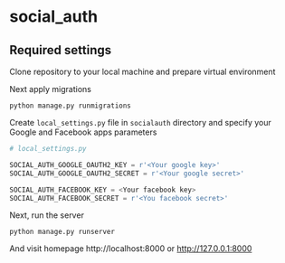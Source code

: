# social_auth

## Required settings

Clone repository to your local machine and prepare virtual environment

Next apply migrations
```
python manage.py runmigrations
```

Create `local_settings.py` file in `socialauth` directory 
and specify your Google and Facebook apps parameters

```python
# local_settings.py

SOCIAL_AUTH_GOOGLE_OAUTH2_KEY = r'<Your google key>'
SOCIAL_AUTH_GOOGLE_OAUTH2_SECRET = r'<Your google secret>'

SOCIAL_AUTH_FACEBOOK_KEY = <Your facebook key>
SOCIAL_AUTH_FACEBOOK_SECRET = r'<You facebook secret>'

```

Next, run the server

```
python manage.py runserver
```

And visit homepage http://localhost:8000 or http://127.0.0.1:8000